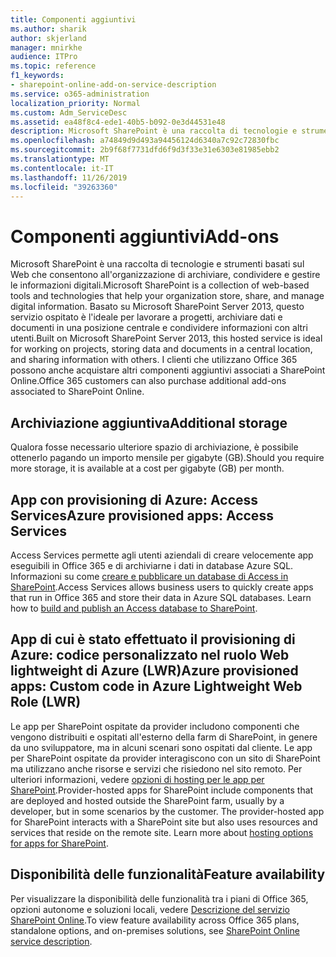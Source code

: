 ```yaml
---
title: Componenti aggiuntivi
ms.author: sharik
author: skjerland
manager: mnirkhe
audience: ITPro
ms.topic: reference
f1_keywords:
- sharepoint-online-add-on-service-description
ms.service: o365-administration
localization_priority: Normal
ms.custom: Adm_ServiceDesc
ms.assetid: ea48f8c4-ede1-40b5-b092-0e3d44531e48
description: Microsoft SharePoint è una raccolta di tecnologie e strumenti basati sul Web che consentono all'organizzazione di archiviare, condividere e gestire le informazioni digitali. Basato su Microsoft SharePoint Server 2013, questo servizio ospitato è l'ideale per lavorare a progetti, archiviare dati e documenti in una posizione centrale e condividere informazioni con altri utenti. I clienti che utilizzano Office 365 possono anche acquistare altri componenti aggiuntivi associati a SharePoint Online.
ms.openlocfilehash: a74849d9d493a94456124d6340a7c92c72830fbc
ms.sourcegitcommit: 2b9f68f7731dfd6f9d3f33e31e6303e81985ebb2
ms.translationtype: MT
ms.contentlocale: it-IT
ms.lasthandoff: 11/26/2019
ms.locfileid: "39263360"
---
```

# <a name="add-ons"></a><span data-ttu-id="4f3e9-105">Componenti aggiuntivi</span><span class="sxs-lookup"><span data-stu-id="4f3e9-105">Add-ons</span></span>

<span data-ttu-id="4f3e9-106">Microsoft SharePoint è una raccolta di tecnologie e strumenti basati sul Web che consentono all'organizzazione di archiviare, condividere e gestire le informazioni digitali.</span><span class="sxs-lookup"><span data-stu-id="4f3e9-106">Microsoft SharePoint is a collection of web-based tools and technologies that help your organization store, share, and manage digital information.</span></span> <span data-ttu-id="4f3e9-107">Basato su Microsoft SharePoint Server 2013, questo servizio ospitato è l'ideale per lavorare a progetti, archiviare dati e documenti in una posizione centrale e condividere informazioni con altri utenti.</span><span class="sxs-lookup"><span data-stu-id="4f3e9-107">Built on Microsoft SharePoint Server 2013, this hosted service is ideal for working on projects, storing data and documents in a central location, and sharing information with others.</span></span> <span data-ttu-id="4f3e9-108">I clienti che utilizzano Office 365 possono anche acquistare altri componenti aggiuntivi associati a SharePoint Online.</span><span class="sxs-lookup"><span data-stu-id="4f3e9-108">Office 365 customers can also purchase additional add-ons associated to SharePoint Online.</span></span>
  
## <a name="additional-storage"></a><span data-ttu-id="4f3e9-109">Archiviazione aggiuntiva</span><span class="sxs-lookup"><span data-stu-id="4f3e9-109">Additional storage</span></span>

<span data-ttu-id="4f3e9-110">Qualora fosse necessario ulteriore spazio di archiviazione, è possibile ottenerlo pagando un importo mensile per gigabyte (GB).</span><span class="sxs-lookup"><span data-stu-id="4f3e9-110">Should you require more storage, it is available at a cost per gigabyte (GB) per month.</span></span>
  
## <a name="azure-provisioned-apps-access-services"></a><span data-ttu-id="4f3e9-111">App con provisioning di Azure: Access Services</span><span class="sxs-lookup"><span data-stu-id="4f3e9-111">Azure provisioned apps: Access Services</span></span>

<span data-ttu-id="4f3e9-p103">Access Services permette agli utenti aziendali di creare velocemente app eseguibili in Office 365 e di archiviarne i dati in database Azure SQL. Informazioni su come [creare e pubblicare un database di Access in SharePoint](https://go.microsoft.com/fwlink/p/?LinkID=393754).</span><span class="sxs-lookup"><span data-stu-id="4f3e9-p103">Access Services allows business users to quickly create apps that run in Office 365 and store their data in Azure SQL databases. Learn how to [build and publish an Access database to SharePoint](https://go.microsoft.com/fwlink/p/?LinkID=393754).</span></span>
  
## <a name="azure-provisioned-apps-custom-code-in-azure-lightweight-web-role-lwr"></a><span data-ttu-id="4f3e9-114">App di cui è stato effettuato il provisioning di Azure: codice personalizzato nel ruolo Web lightweight di Azure (LWR)</span><span class="sxs-lookup"><span data-stu-id="4f3e9-114">Azure provisioned apps: Custom code in Azure Lightweight Web Role (LWR)</span></span>

<span data-ttu-id="4f3e9-p104">Le app per SharePoint ospitate da provider includono componenti che vengono distribuiti e ospitati all'esterno della farm di SharePoint, in genere da uno sviluppatore, ma in alcuni scenari sono ospitati dal cliente. Le app per SharePoint ospitate da provider interagiscono con un sito di SharePoint ma utilizzano anche risorse e servizi che risiedono nel sito remoto. Per ulteriori informazioni, vedere [opzioni di hosting per le app per SharePoint](https://go.microsoft.com/fwlink/?LinkId=271314).</span><span class="sxs-lookup"><span data-stu-id="4f3e9-p104">Provider-hosted apps for SharePoint include components that are deployed and hosted outside the SharePoint farm, usually by a developer, but in some scenarios by the customer. The provider-hosted app for SharePoint interacts with a SharePoint site but also uses resources and services that reside on the remote site. Learn more about [hosting options for apps for SharePoint](https://go.microsoft.com/fwlink/?LinkId=271314).</span></span>
  
## <a name="feature-availability"></a><span data-ttu-id="4f3e9-118">Disponibilità delle funzionalità</span><span class="sxs-lookup"><span data-stu-id="4f3e9-118">Feature availability</span></span>

<span data-ttu-id="4f3e9-119">Per visualizzare la disponibilità delle funzionalità tra i piani di Office 365, opzioni autonome e soluzioni locali, vedere [Descrizione del servizio SharePoint Online](sharepoint-online-service-description.md).</span><span class="sxs-lookup"><span data-stu-id="4f3e9-119">To view feature availability across Office 365 plans, standalone options, and on-premises solutions, see [SharePoint Online service description](sharepoint-online-service-description.md).</span></span>
  